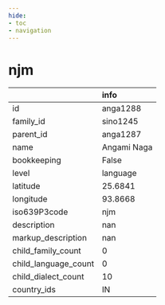 ```yaml
---
hide:
- toc
- navigation
---
```

# njm
|                      | info        |
|:---------------------|:------------|
| id                   | anga1288    |
| family_id            | sino1245    |
| parent_id            | anga1287    |
| name                 | Angami Naga |
| bookkeeping          | False       |
| level                | language    |
| latitude             | 25.6841     |
| longitude            | 93.8668     |
| iso639P3code         | njm         |
| description          | nan         |
| markup_description   | nan         |
| child_family_count   | 0           |
| child_language_count | 0           |
| child_dialect_count  | 10          |
| country_ids          | IN          |